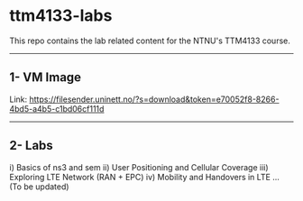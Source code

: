 # ttm4133-labs
This repo contains the lab related content for the NTNU's TTM4133 course.

------------
1- VM Image
------------
Link: https://filesender.uninett.no/?s=download&token=e70052f8-8266-4bd5-a4b5-c1bd06cf111d

------------
2- Labs
------------
i)   Basics of ns3 and sem
ii)  User Positioning and Cellular Coverage
iii) Exploring LTE Network (RAN + EPC)
iv)  Mobility and Handovers in LTE
... (To be updated)
